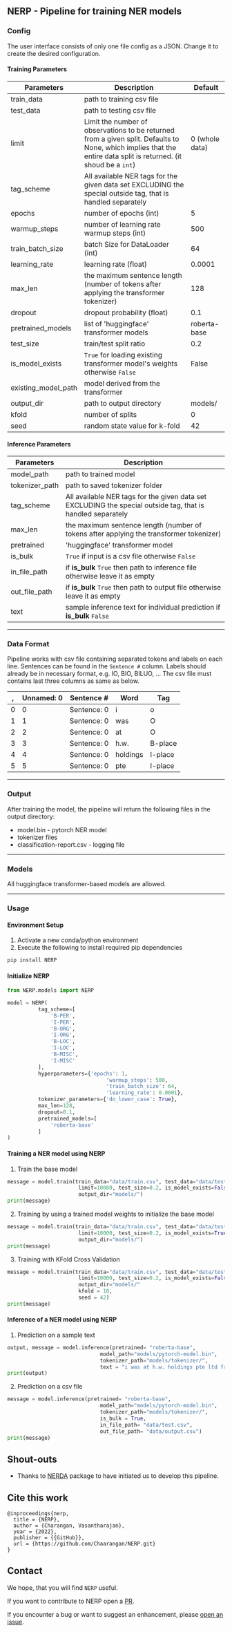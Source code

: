 ## NERP - Pipeline for training NER models

### **Config**

The user interface consists of only one file config as a JSON.
Change it to create the desired configuration.

#### Training Parameters
| Parameters | Description | Default |
| ------------- | ------------- | ------------- |
| train_data | path to training csv file | |
| test_data | path to testing csv file | |
| limit | Limit the number of observations to be returned from a given split. Defaults to None, which implies that the entire data split is returned. (it shoud be a ```int```) | 0 (whole data) |
| tag_scheme | All available NER tags for the given data set EXCLUDING the special outside tag, that is handled separately | |
| epochs | number of epochs (int) | 5 |
| warmup_steps | number of learning rate warmup steps (int) | 500 |
| train_batch_size | batch Size for DataLoader (int) | 64 |
| learning_rate | learning rate (float) | 0.0001 |
| max_len | the maximum sentence length (number of tokens after applying the transformer tokenizer) | 128 |
| dropout | dropout probability (float) | 0.1 |
| pretrained_models | list of 'huggingface' transformer models | roberta-base |
| test_size | train/test split ratio | 0.2 |
| is_model_exists | ```True``` for loading existing transformer model's weights otherwise ```False``` | False |
| existing_model_path | model derived from the transformer | |
| output_dir | path to output directory | models/ |
| kfold | number of splits | 0 |
| seed | random state value for k-fold | 42 |

#### Inference Parameters
| Parameters | Description |
| ------------- | ------------- |
| model_path | path to trained model | |
| tokenizer_path | path to saved tokenizer folder | |
| tag_scheme | All available NER tags for the given data set EXCLUDING the special outside tag, that is handled separately | |
| max_len | the maximum sentence length (number of tokens after applying the transformer tokenizer) | 128 |
| pretrained | 'huggingface' transformer model | roberta-base |
| is_bulk | ```True``` if input is a csv file otherwise ```False``` | False |
| in_file_path | if **is_bulk** ```True``` then path to inference file otherwise leave it as empty | |
| out_file_path | if **is_bulk** ```True``` then  path to output file otherwise leave it as empty | |
| text | sample inference text for individual prediction if **is_bulk** ```False``` | |

---

### **Data Format**

Pipeline works with csv file containing separated tokens and labels on each line. Sentences can be found in the `Sentence #` column. Labels should already be in necessary format, e.g. IO, BIO, BILUO, ... The csv file must contains last three columns as same as below.

, | Unnamed: 0 | Sentence # | Word | Tag 
--- | --- | --- | --- | ---
0 | 0 | Sentence: 0 | i | o
1 | 1 | Sentence: 0 | was | O
2 | 2 | Sentence: 0 | at | O
3 | 3 | Sentence: 0 | h.w. | B-place
4 | 4 | Sentence: 0 | holdings | I-place
5 | 5 | Sentence: 0 | pte | I-place

---

### **Output**

After training the model, the pipeline will return the following files in the output directory:

* model.bin - pytorch NER model
* tokenizer files
* classification-report.csv - logging file

---

### **Models**

All huggingface transformer-based models are allowed.

---

### Usage
#### Environment Setup
1. Activate a new conda/python environment
2. Execute the following to install required pip dependencies
```python
pip install NERP
```

#### Initialize NERP
```python
from NERP.models import NERP

model = NERP(
          tag_scheme=[
              'B-PER',
              'I-PER',
              'B-ORG',
              'I-ORG',
              'B-LOC',
              'I-LOC',
              'B-MISC',
              'I-MISC'
          ],
          hyperparameters={'epochs': 1,
                                'warmup_steps': 500,
                                'train_batch_size': 64,
                                'learning_rate': 0.0001},
          tokenizer_parameters={'do_lower_case': True},
          max_len=128,
          dropout=0.1,
          pretrained_models=[
              'roberta-base'
          ]
)
```

#### Training a NER model using NERP

1. Train the base model
```python
message = model.train(train_data="data/train.csv", test_data="data/test.csv",
                       limit=10000, test_size=0.2, is_model_exists=False, existing_model_path="", 
                       output_dir="models/")
print(message)
```

2. Training by using a trained model weights to initialize the base model 
```python
message = model.train(train_data="data/train.csv", test_data="data/test.csv",
                       limit=10000, test_size=0.2, is_model_exists=True, existing_model_path="models/pytorch-model.bin", 
                       output_dir="models/")
print(message)
```

3. Training with KFold Cross Validation
```python
message = model.train(train_data="data/train.csv", test_data="data/test.csv",
                       limit=10000, test_size=0.2, is_model_exists=False, existing_model_path="", 
                       output_dir="models/"
                       kfold = 10,
                       seed = 42)
print(message)
```



#### Inference of a NER model using NERP 

1. Prediction on a sample text
```python
output, message = model.inference(pretrained= "roberta-base", 
                              model_path="models/pytorch-model.bin",
                              tokenizer_path="models/tokenizer/",
                              text = "i was at h.w. holdings pte ltd from tenth august five eleven am to eleventh november one pm")
print(output)
```

2. Prediction on a csv file
```python
message = model.inference(pretrained= "roberta-base", 
                              model_path="models/pytorch-model.bin",
                              tokenizer_path="models/tokenizer/",
                              is_bulk = True,
                              in_file_path= "data/test.csv",
                              out_file_path= "data/output.csv")
print(message)
```

## Shout-outs
- Thanks to [NERDA](https://github.com/ebanalyse/NERDA) package to have initiated us to develop this pipeline.

## Cite this work

```
@inproceedings{nerp,
  title = {NERP},
  author = {Charangan, Vasantharajan},
  year = {2022},
  publisher = {{GitHub}},
  url = {https://github.com/Chaarangan/NERP.git}
}
```

## Contact
We hope, that you will find `NERP` useful.

If you want to contribute to NERP open a
[PR](https://github.com/chaarangan/NERP/pulls).

If you encounter a bug or want to suggest an enhancement, please 
[open an issue](https://github.com/chaarangan/NERP/issues).